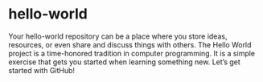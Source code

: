 # hello-world
Your hello-world repository can be a place where you store ideas, resources, or even share and discuss things with others.
The Hello World project is a time-honored tradition in computer programming. It is a simple exercise that gets you started when learning something new. Let’s get started with GitHub!
